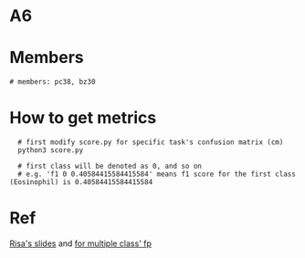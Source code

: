 # A6

# Members
```
# members: pc38, bz30
```

# How to get metrics
```
  # first modify score.py for specific task's confusion matrix (cm)
  python3 score.py

  # first class will be denoted as 0, and so on
  # e.g. 'f1 0 0.40584415584415584' means f1 score for the first class (Eosinophil) is 0.40584415584415584
```

# Ref
[Risa's slides](https://canvas.rice.edu/files/1650300/download?download_frd=1) and [for multiple class' fp](https://blog.csdn.net/yutao03081/article/details/79111024)
